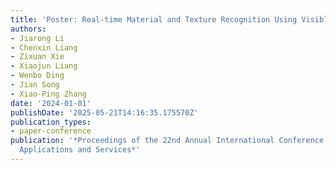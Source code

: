 ```yaml
---
title: 'Poster: Real-time Material and Texture Recognition Using Visible Light Communication'
authors:
- Jiarong Li
- Chenxin Liang
- Zixuan Xie
- Xiaojun Liang
- Wenbo Ding
- Jian Song
- Xiao-Ping Zhang
date: '2024-01-01'
publishDate: '2025-05-21T14:16:35.175570Z'
publication_types:
- paper-conference
publication: '*Proceedings of the 22nd Annual International Conference on Mobile Systems,
  Applications and Services*'
---
```

